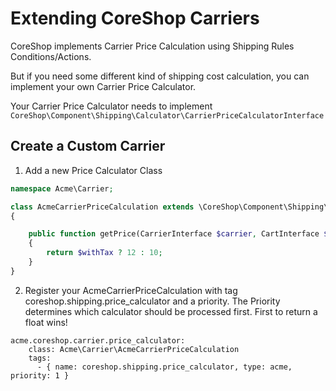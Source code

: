 # Extending CoreShop Carriers

CoreShop implements Carrier Price Calculation using Shipping Rules Conditions/Actions.

But if you need some different kind of shipping cost calculation, you can implement your own Carrier Price Calculator.

Your Carrier Price Calculator needs to implement ```CoreShop\Component\Shipping\Calculator\CarrierPriceCalculatorInterface```

## Create a Custom Carrier

1. Add a new Price Calculator Class

```php
namespace Acme\Carrier;

class AcmeCarrierPriceCalculation extends \CoreShop\Component\Shipping\Calculator\CarrierPriceCalculatorInterface
{

    public function getPrice(CarrierInterface $carrier, CartInterface $cart, AddressInterface $address, $withTax = true)
    {
        return $withTax ? 12 : 10;
    }
}

```

2. Register your AcmeCarrierPriceCalculation with tag coreshop.shipping.price_calculator and a priority. The
   Priority determines which calculator should be processed first. First to return a float wins!

```
acme.coreshop.carrier.price_calculator:
    class: Acme\Carrier\AcmeCarrierPriceCalculation
    tags:
      - { name: coreshop.shipping.price_calculator, type: acme, priority: 1 }
```